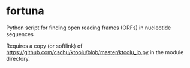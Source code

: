 fortuna
=======

Python script for finding open reading frames (ORFs) in nucleotide sequences

Requires a copy (or softlink) of https://github.com/cschu/ktoolu/blob/master/ktoolu_io.py in the module directory.
